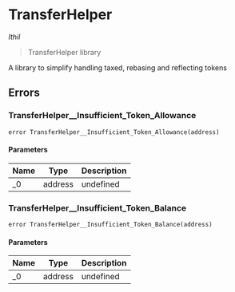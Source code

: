 # TransferHelper

_Ithil_

> TransferHelper library

A library to simplify handling taxed, rebasing and reflecting tokens

## Errors

### TransferHelper\_\_Insufficient_Token_Allowance

```solidity
error TransferHelper__Insufficient_Token_Allowance(address)
```

#### Parameters

| Name | Type    | Description |
| ---- | ------- | ----------- |
| \_0  | address | undefined   |

### TransferHelper\_\_Insufficient_Token_Balance

```solidity
error TransferHelper__Insufficient_Token_Balance(address)
```

#### Parameters

| Name | Type    | Description |
| ---- | ------- | ----------- |
| \_0  | address | undefined   |
